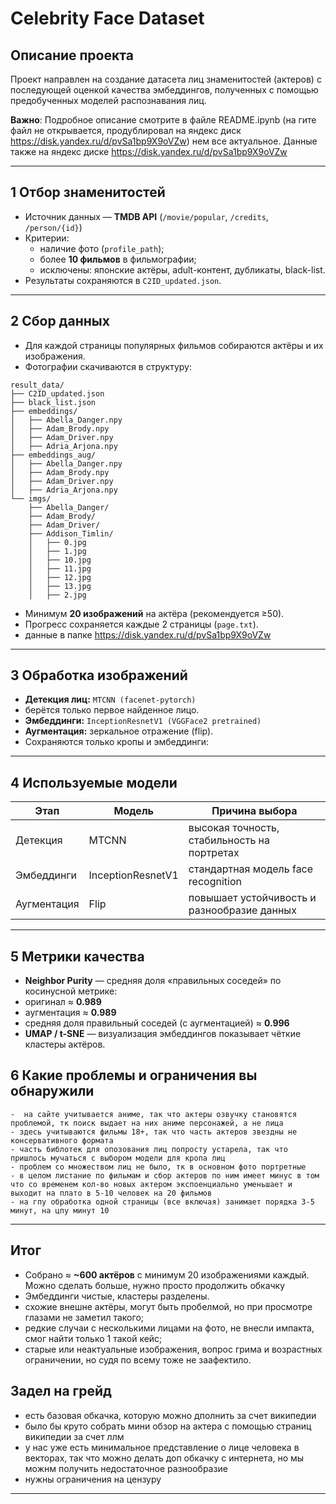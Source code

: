 # Celebrity Face Dataset

##  Описание проекта
Проект направлен на создание датасета лиц знаменитостей (актеров) с последующей оценкой качества эмбеддингов, полученных с помощью предобученных моделей распознавания лиц.

**Важно**: Подробное описание смотрите в файле README.ipynb (на гите файл не открывается, продублировал на яндекс диск https://disk.yandex.ru/d/pvSa1bp9X9oVZw)  нем все актуальное.  Данные также на яндекс диске https://disk.yandex.ru/d/pvSa1bp9X9oVZw

---

## 1️ Отбор знаменитостей
- Источник данных — **TMDB API** (`/movie/popular`, `/credits`, `/person/{id}`)  
- Критерии:
  - наличие фото (`profile_path`);
  - более **10 фильмов** в фильмографии;
  - исключены: японские актёры, adult-контент, дубликаты, black-list.  
- Результаты сохраняются в `C2ID_updated.json`.

---

## 2️ Сбор данных
- Для каждой страницы популярных фильмов собираются актёры и их изображения.
- Фотографии скачиваются в структуру:
```
result_data/
├── C2ID_updated.json
├── black_list.json
├── embeddings/
│   ├── Abella_Danger.npy
│   ├── Adam_Brody.npy
│   ├── Adam_Driver.npy
│   ├── Adria_Arjona.npy
├── embeddings_aug/
│   ├── Abella_Danger.npy
│   ├── Adam_Brody.npy
│   ├── Adam_Driver.npy
│   ├── Adria_Arjona.npy
└── imgs/
    ├── Abella_Danger/
    ├── Adam_Brody/
    ├── Adam_Driver/
    ├── Addison_Timlin/
    │   ├── 0.jpg
    │   ├── 1.jpg
    │   ├── 10.jpg
    │   ├── 11.jpg
    │   ├── 12.jpg
    │   ├── 13.jpg
    │   ├── 2.jpg
```
- Минимум **20 изображений** на актёра (рекомендуется ≥50).  
- Прогресс сохраняется каждые 2 страницы (`page.txt`).  
- данные в папке https://disk.yandex.ru/d/pvSa1bp9X9oVZw

---

## 3️ Обработка изображений
- **Детекция лиц:** `MTCNN (facenet-pytorch)`  
- берётся только первое найденное лицо.  
- **Эмбеддинги:** `InceptionResnetV1 (VGGFace2 pretrained)`  
- **Аугментация:** зеркальное отражение (flip).  
- Сохраняются только кропы и эмбеддинги:

---

## 4️ Используемые модели

| Этап | Модель | Причина выбора |
|------|---------|----------------|
| Детекция | MTCNN | высокая точность, стабильность на портретах |
| Эмбеддинги | InceptionResnetV1 | стандартная модель face recognition |
| Аугментация | Flip | повышает устойчивость и разнообразие данных |

---

## 5️ Метрики качества
- **Neighbor Purity** — средняя доля «правильных соседей» по косинусной метрике:
- оригинал ≈ **0.989**
- аугментация ≈ **0.989**
- средняя доля правильный соседей (с аугментацией) ≈ **0.996**
- **UMAP / t-SNE** — визуализация эмбеддингов показывает чёткие кластеры актёров.  

## 6 Какие проблемы и ограничения вы обнаружили
    -  на сайте учитывается аниме, так что актеры озвучку становятся проблемой, тк поиск выдает на них аниме персонажей, а не лица
    - здесь учитываются фильмы 18+, так что часть актеров звездны не консервативного формата
    - часть библотек для опозования лиц попросту устарела, так что пришлось мучаться с выбором модели для кропа лиц
    - проблем со множеством лиц не было, тк в основном фото портретные
    - в целом листание по фильмам и сбор актеров по ним имеет минус в том что со временем кол-во новых актером экспоенциально уменьшает и выходит на плато в 5-10 человек на 20 фильмов
    - на гпу обработка одной страницы (все включая) занимает порядка 3-5 минут, на цпу минут 10 
---

##  Итог
- Собрано ≈ **~600 актёров** с минимум 20 изображениями каждый. Можно сделать больше, нужно просто продолжить обкачку  
- Эмбеддинги чистые, кластеры разделены.   
- схожие внешне актёры, могут быть пробелмой, но при просмотре глазами не заметил такого;
- редкие случаи с несколькими лицами на фото, не внесли импакта, смог найти только 1 такой кейс;
- старые или неактуальные изображения, вопрос грима и возрастных ограничении, но судя по всему тоже не заафектило.

## Задел на грейд
 - есть базовая обкачка, которую можно дполнить за счет википедии
 - было бы круто собрать мини обзор на актера с помощью страниц википедии за счет ллм
 - у нас уже есть минимальное представление о лице человека в векторах, так что можно делать доп обкачку с интернета, но мы можнм получить недостаточное разнообразие
 - нужны ограничения на цензуру

---

